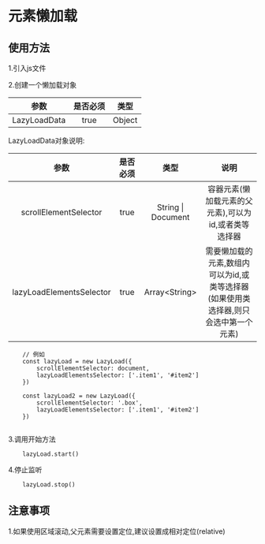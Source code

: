 元素懒加载
====


使用方法
----

1.引入js文件

2.创建一个懒加载对象


| 参数 | 是否必须 | 类型 |
| :---: | :---: | :---: |
| LazyLoadData | true | Object |

LazyLoadData对象说明:

| 参数 | 是否必须 | 类型 | 说明 |
| :---: | :---: | :---: | :---:|
| scrollElementSelector | true | String &#124; Document | 容器元素(懒加载元素的父元素),可以为id,或者类等选择器 |
| lazyLoadElementsSelector | true | Array\<String\> | 需要懒加载的元素,数组内可以为id,或类等选择器(如果使用类选择器,则只会选中第一个元素) |




```
    // 例如
    const lazyLoad = new LazyLoad({
        scrollElementSelector: document,
        lazyLoadElementsSelector: ['.item1', '#item2']
    })
    
    const lazyLoad2 = new LazyLoad({
        scrollElementSelector: '.box',
        lazyLoadElementsSelector: ['.item1', '#item2']
    })
    
```

3.调用开始方法

```
    lazyLoad.start()
```

4.停止监听

```
    lazyLoad.stop()
```

注意事项
----

1.如果使用区域滚动,父元素需要设置定位,建议设置成相对定位(relative)

